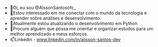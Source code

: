 - 👋Oi, eu sou @AlssonSantosofc_
- 👀Estou interessado em me conectar com o mundo da tecnologia e aprender sobre análises e desenvolvimento.
- 🌱Atualmente estou atualizando o desenvolvimento em Python
- 💞️Procure alguém que possa me orientar e organizar estudos para um melhor aprendizado e meus esforços.
- 📫Linkedin - www.linkedin.com/in/alisson-santos-dev

<!---
AlissonSant/AlissonSant is a ✨ special ✨ repository because its `README.md` (this file) appears on your GitHub profile.
You can click the Preview link to take a look at your changes.
--->
